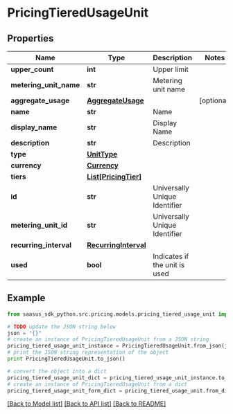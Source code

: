 # PricingTieredUsageUnit


## Properties

Name | Type | Description | Notes
------------ | ------------- | ------------- | -------------
**upper_count** | **int** | Upper limit | 
**metering_unit_name** | **str** | Metering unit name | 
**aggregate_usage** | [**AggregateUsage**](AggregateUsage.md) |  | [optional] 
**name** | **str** | Name | 
**display_name** | **str** | Display Name | 
**description** | **str** | Description | 
**type** | [**UnitType**](UnitType.md) |  | 
**currency** | [**Currency**](Currency.md) |  | 
**tiers** | [**List[PricingTier]**](PricingTier.md) |  | 
**id** | **str** | Universally Unique Identifier | 
**metering_unit_id** | **str** | Universally Unique Identifier | 
**recurring_interval** | [**RecurringInterval**](RecurringInterval.md) |  | 
**used** | **bool** | Indicates if the unit is used | 

## Example

```python
from saasus_sdk_python.src.pricing.models.pricing_tiered_usage_unit import PricingTieredUsageUnit

# TODO update the JSON string below
json = "{}"
# create an instance of PricingTieredUsageUnit from a JSON string
pricing_tiered_usage_unit_instance = PricingTieredUsageUnit.from_json(json)
# print the JSON string representation of the object
print PricingTieredUsageUnit.to_json()

# convert the object into a dict
pricing_tiered_usage_unit_dict = pricing_tiered_usage_unit_instance.to_dict()
# create an instance of PricingTieredUsageUnit from a dict
pricing_tiered_usage_unit_form_dict = pricing_tiered_usage_unit.from_dict(pricing_tiered_usage_unit_dict)
```
[[Back to Model list]](../README.md#documentation-for-models) [[Back to API list]](../README.md#documentation-for-api-endpoints) [[Back to README]](../README.md)


